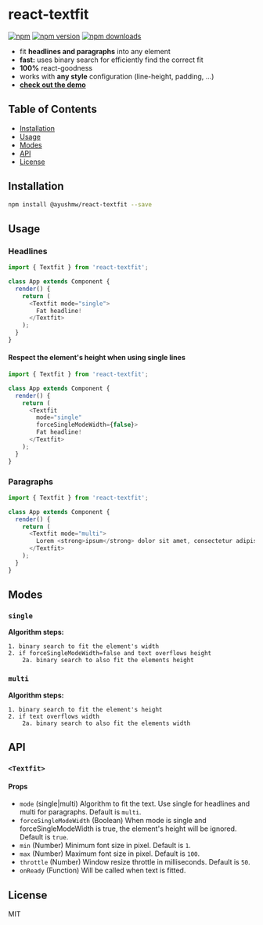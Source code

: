 react-textfit
=========================

[![npm](https://img.shields.io/badge/npm-react--textfit-brightgreen.svg?style=flat-square)]()
[![npm version](https://img.shields.io/npm/v/react-textfit.svg?style=flat-square)](https://www.npmjs.com/package/react-textfit)
[![npm downloads](https://img.shields.io/npm/dm/react-textfit.svg?style=flat-square)](https://www.npmjs.com/package/react-textfit)

* fit **headlines and paragraphs** into any element
* **fast:** uses binary search for efficiently find the correct fit
* **100%** react-goodness
* works with **any style** configuration (line-height, padding, ...)
* **[check out the demo](http://malte-wessel.github.io/react-textfit/)**

## Table of Contents

- [Installation](#installation)
- [Usage](#usage)
- [Modes](#modes)
- [API](#api)
- [License](#license)

## Installation
```bash
npm install @ayushmw/react-textfit --save
```

## Usage

### Headlines

```javascript
import { Textfit } from 'react-textfit';

class App extends Component {
  render() {
    return (
      <Textfit mode="single">
        Fat headline!
      </Textfit>
    );
  }
}
```

#### Respect the element's height when using single lines

```javascript
import { Textfit } from 'react-textfit';

class App extends Component {
  render() {
    return (
      <Textfit
        mode="single"
        forceSingleModeWidth={false}>
        Fat headline!
      </Textfit>
    );
  }
}
```

### Paragraphs

```javascript
import { Textfit } from 'react-textfit';

class App extends Component {
  render() {
    return (
      <Textfit mode="multi">
        Lorem <strong>ipsum</strong> dolor sit amet, consectetur adipisicing elit, sed do eiusmod tempor incididunt ut labore et dolore magna aliqua. Ut enim ad minim veniam, quis nostrud exercitation ullamco laboris nisi ut aliquip ex ea commodo consequat. Duis aute irure dolor in reprehenderit in voluptate velit esse cillum dolore eu fugiat nulla pariatur. Excepteur sint occaecat cupidatat non proident, sunt in culpa qui officia deserunt mollit anim id est laborum.
      </Textfit>
    );
  }
}
```

## Modes

### `single`

**Algorithm steps:**
```
1. binary search to fit the element's width
2. if forceSingleModeWidth=false and text overflows height
    2a. binary search to also fit the elements height
```

### `multi`

**Algorithm steps:**
```
1. binary search to fit the element's height
2. if text overflows width
    2a. binary search to also fit the elements width
```

## API

### `<Textfit>`

#### Props

* `mode` (single|multi) Algorithm to fit the text. Use single for headlines and multi for paragraphs. Default is `multi`.
* `forceSingleModeWidth` (Boolean) When mode is single and forceSingleModeWidth is true, the element's height will be ignored. Default is `true`.
* `min` (Number) Minimum font size in pixel. Default is `1`.
* `max` (Number) Maximum font size in pixel. Default is `100`.
* `throttle` (Number) Window resize throttle in milliseconds. Default is `50`.
* `onReady` (Function) Will be called when text is fitted.

## License

MIT

